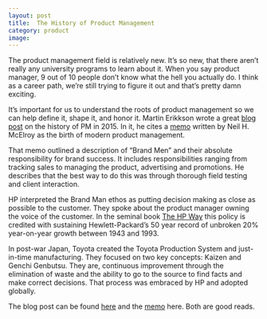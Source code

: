 ```yaml
---
layout: post
title:  The History of Product Management
category: product
image:
---
```


The product management field is relatively new. It’s so new, that there aren’t really any university programs to learn about it. When you say product manager, 9 out of 10 people don’t know what the hell you actually do. I think as a career path, we’re still trying to figure it out and that’s pretty damn exciting.

It’s important for us to understand the roots of product management so we can help define it, shape it, and honor it. Martin Erikkson wrote a great [blog post](https://www.mindtheproduct.com/2015/10/history-evolution-product-management/) on the history of PM in 2015. In it, he cites a [memo](http://3lsqjy1sj7i027fcn749gutj-wpengine.netdna-ssl.com/wp-content/uploads/2015/10/McElroyBrandMan.pdf) written by Neil H. McElroy as the birth of modern product management.

That memo outlined a description of “Brand Men” and their absolute responsibility for brand success. It includes responsibilities ranging from tracking sales to managing the product, advertising and promotions. He describes that the best way to do this was through thorough field testing and client interaction.

HP interpreted the Brand Man ethos as putting decision making as close as possible to the customer. They spoke about the product manager owning the voice of the customer. In the seminal book [The HP Way](https://www.amazon.com/HP-Way-Hewlett-Business-Essentials-ebook/dp/B00F2I2H7Y/ref=sr_1_1) this policy is credited with sustaining Hewlett-Packard’s 50 year record of unbroken 20% year-on-year growth between 1943 and 1993.

In post-war Japan, Toyota created the Toyota Production System and just-in-time manufacturing. They focused on two key concepts: Kaizen and Genchi Genbutsu. They are, continuous improvement through the elimination of waste and the ability to go to the source to find facts and make correct decisions. That process was embraced by HP and adopted globally.

The blog post can be found [here](https://www.mindtheproduct.com/2015/10/history-evolution-product-management/) and the [memo](http://3lsqjy1sj7i027fcn749gutj-wpengine.netdna-ssl.com/wp-content/uploads/2015/10/McElroyBrandMan.pdf) here. Both are good reads.
